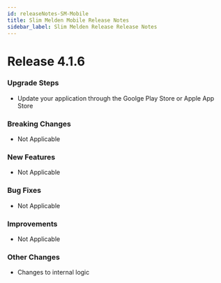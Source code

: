 ```yaml
---
id: releaseNotes-SM-Mobile
title: Slim Melden Mobile Release Notes
sidebar_label: Slim Melden Release Release Notes
---
```


# Release 4.1.6

### Upgrade Steps
- Update your application through the Goolge Play Store or Apple App Store

### Breaking Changes
- Not Applicable

### New Features
- Not Applicable

### Bug Fixes
- Not Applicable

### Improvements
- Not Applicable

### Other Changes
- Changes to internal logic